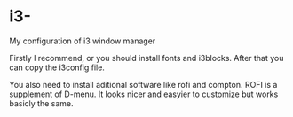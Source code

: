 # i3-
My configuration of i3 window manager

Firstly I recommend, or you should install fonts and i3blocks. After that you can copy the i3config file.


You also need to install aditional software like rofi and compton.
   ROFI is a supplement of D-menu. It looks nicer and easyier to customize but works basicly the same. 


